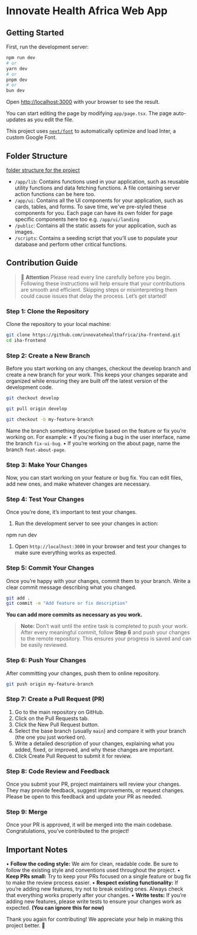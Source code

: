 # Innovate Health Africa Web App

## Getting Started

First, run the development server:

```bash
npm run dev
# or
yarn dev
# or
pnpm dev
# or
bun dev
```

Open [http://localhost:3000](http://localhost:3000) with your browser to see the result.

You can start editing the page by modifying `app/page.tsx`. The page auto-updates as you edit the file.

This project uses [`next/font`](https://nextjs.org/docs/basic-features/font-optimization) to automatically optimize and load Inter, a custom Google Font.

## Folder Structure

[folder structure for the project](https://nextjs.org/_next/image?url=%2Flearn%2Flight%2Flearn-folder-structure.png&w=3840&q=75&dpl=dpl_7Am6V8nToLz8EEokD8P1frn9vUpW)

- `/app/lib`: Contains functions used in your application, such as reusable utility functions and data fetching functions. A file containing server action functions can be here too.
- `/app/ui`: Contains all the UI components for your application, such as cards, tables, and forms. To save time, we've pre-styled these components for you. Each page can have its own folder for page specific components here too e.g. `/app/ui/landing`
- `/public`: Contains all the static assets for your application, such as images.
- `/scripts`: Contains a seeding script that you'll use to populate your database and perform other critical functions.

## Contribution Guide

> 🚨 **Attention**
Please read every line carefully before you begin. Following these instructions will help ensure that your contributions are smooth and efficient. Skipping steps or misinterpreting them could cause issues that delay the process. Let’s get started!

### Step 1: Clone the Repository

Clone the repository to your local machine:

```bash
git clone https://github.com/innovatehealthafrica/iha-frontend.git
cd iha-frontend
```

### Step 2: Create a New Branch

Before you start working on any changes, checkout the develop branch and create a new branch for your work. This keeps your changes separate and organized while ensuring they are built off the latest version of the development code.

```bash
git checkout develop
```

```bash
git pull origin develop
```

```bash
git checkout -b my-feature-branch
```

Name the branch something descriptive based on the feature or fix you’re working on. For example:
• If you’re fixing a bug in the user interface, name the branch `fix-ui-bug`.
• If you’re working on the about page, name the branch `feat-about-page`.

### Step 3: Make Your Changes

Now, you can start working on your feature or bug fix. You can edit files, add new ones, and make whatever changes are necessary.

### Step 4: Test Your Changes

Once you’re done, it’s important to test your changes.

 1. Run the development server to see your changes in action:

npm run dev

 1. Open `http://localhost:3000` in your browser and test your changes to make sure everything works as expected.

### Step 5: Commit Your Changes

Once you’re happy with your changes, commit them to your branch. Write a clear commit message describing what you changed.

```bash
git add .
git commit -m "Add feature or fix description"
```

**You can add more commits as necessary as you work.**

> **Note:** Don’t wait until the entire task is completed to push your work. After every meaningful commit, follow **Step 6** and push your changes to the remote repository. This ensures your progress is saved and can be easily reviewed.

### Step 6: Push Your Changes

After committing your changes, push them to online repository.

```bash
git push origin my-feature-branch
```

### Step 7: Create a Pull Request (PR)

1. Go to the main repository on GitHub.
2. Click on the Pull Requests tab.
3. Click the New Pull Request button.
4. Select the base branch (usually `main`) and compare it with your branch (the one you just worked on).
5. Write a detailed description of your changes, explaining what you added, fixed, or improved, and why these changes are important.
6. Click Create Pull Request to submit it for review.

### Step 8: Code Review and Feedback

Once you submit your PR, project maintainers will review your changes. They may provide feedback, suggest improvements, or request changes. Please be open to this feedback and update your PR as needed.

### Step 9: Merge

Once your PR is approved, it will be merged into the main codebase. Congratulations, you’ve contributed to the project!

## Important Notes

 • **Follow the coding style:** We aim for clean, readable code. Be sure to follow the existing style and conventions used throughout the project.
 • **Keep PRs small:** Try to keep your PRs focused on a single feature or bug fix to make the review process easier.
 • **Respect existing functionality:** If you’re adding new features, try not to break existing ones. Always check that everything works properly after your changes.
 • **Write tests:** If you’re adding new features, please write tests to ensure your changes work as expected. **(You can ignore this for now)**

Thank you again for contributing! We appreciate your help in making this project better. 🙌